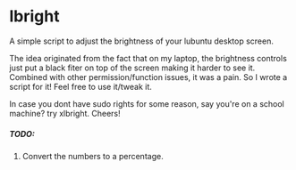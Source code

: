 # lbright
A simple script to adjust the brightness of your lubuntu desktop screen.

The idea originated from the fact that on my laptop, the brightness controls just put a black fiter on top of the screen making it harder to see it. Combined with other permission/function issues, it was a pain. So I wrote a script for it! Feel free to use it/tweak it.

In case you dont have sudo rights for some reason, say you're on a school machine? try xlbright. Cheers!

##### TODO:
1. Convert the numbers to a percentage.
